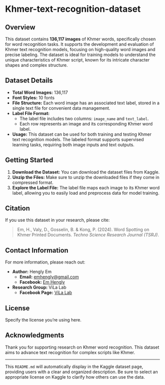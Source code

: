 # Khmer-text-recognition-dataset


## Overview
This dataset contains **136,117 images** of Khmer words, specifically chosen for word recognition tasks. It supports the development and evaluation of Khmer text recognition models, focusing on high-quality word images and precise labeling. The dataset is ideal for training models to understand the unique characteristics of Khmer script, known for its intricate character shapes and complex structure.

## Dataset Details
- **Total Word Images:** 136,117
- **Font Styles:** 10 fonts
- **File Structure:** Each word image has an associated text label, stored in a single text file for convenient data management.
- **Label File Format:**
  - The label file includes two columns: `image_name` and `text_label`.
  - Each row represents an image and its corresponding Khmer word label.
- **Usage:** This dataset can be used for both training and testing Khmer text recognition models. The labeled format supports supervised learning tasks, requiring both image inputs and text outputs.

## Getting Started
1. **Download the Dataset:** You can download the dataset files from Kaggle.
2. **Unzip the Files:** Make sure to unzip the downloaded files if they come in compressed format.
3. **Explore the Label File:** The label file maps each image to its Khmer word label, allowing you to easily load and preprocess data for model training.

## Citation
If you use this dataset in your research, please cite:
> Em, H., Valy, D., Gosselin, B. & Kong, P. (2024). Word Spotting on Khmer Printed Documents. *Techno Science Research Journal (TSRJ)*.

## Contact Information
For more information, please reach out:

- **Author:** Hengly Em  
  - **Email:** emhengly@gmail.com
  - **Facebook:** [Em Hengly](https://www.facebook.com/people/Em-Hengly/pfbid024e1fPwCY6jZTDE4eXvnt5RHB5zeouHJztGjRPtHDRtbeVX2AxiyXvV7QPvqF2kzjl/)
- **Research Group:** ViLa Lab  
  - **Facebook Page:** [ViLa Lab](https://www.facebook.com/vilalabitc/?_rdr)

## License
Specify the license you’re using here.

## Acknowledgments
Thank you for supporting research on Khmer word recognition. This dataset aims to advance text recognition for complex scripts like Khmer.

---

This `README.md` will automatically display in the Kaggle dataset page, providing users with a clear and organized description. Be sure to select an appropriate license on Kaggle to clarify how others can use the data.
